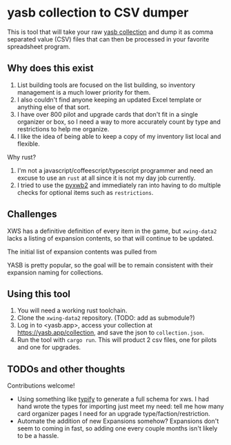 # yasb collection to CSV dumper

This is tool that will take your raw [yasb collection](https://yasb.app/collection)
and dump it as comma separated value (CSV) files that can then be processed
in your favorite spreadsheet program.

## Why does this exist

1. List building tools are focused on the list building, so inventory management
   is a much lower priority for them.
1. I also couldn't find anyone keeping an updated Excel template or anything else
   of that sort.
1. I have over 800 pilot and upgrade cards that don't fit in a single organizer
   or box, so I need a way to more accurately count by type and restrictions to
   help me organize.
1. I like the idea of being able to keep a copy of my inventory list local and
  flexible.

Why rust?

1. I'm not a javascript/coffeescript/typescript programmer and need an excuse
   to use an `rust` at all since it is not my day job currently.
2. I tried to use the [pyxwb2](https://pypi.org/project/pyxwb2/) and immediately
   ran into having to do multiple checks for optional items such as `restrictions`.

## Challenges

XWS has a definitive definition of every item in the game, but `xwing-data2`
lacks a listing of expansion contents, so that will continue to be updated.

The initial list of expansion contents was pulled from

YASB is pretty popular, so the goal will be to remain consistent with their
expansion naming for collections.

## Using this tool

1. You will need a working rust toolchain.
1. Clone the `xwing-data2` repository. (TODO: add as submodule?)
1. Log in to <yasb.app>, access your collection at <https://yasb.app/collection>,
   and save the json to `collection.json`.
1. Run the tool with `cargo run`. This will product 2 csv files, one for pilots
   and one for upgrades.

## TODOs and other thoughts

Contributions welcome!

- Using something like [typify](https://github.com/oxidecomputer/typify) to
  generate a full schema for xws. I had hand wrote the types for importing just meet
  my need: tell me how many card organizer pages I need for an upgrade
  type/faction/restriction.
- Automate the addition of new Expansions somehow? Expansions don't seem to
  coming in fast, so adding one every couple months isn't likely to be a hassle.
